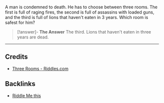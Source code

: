 A man is condemned to death. He has to choose between three rooms. The first is full of raging fires, the second is full of assassins with loaded guns, and the third is full of lions that haven't eaten in 3 years. Which room is safest for him?

> [!answer]-  **The Answer**
> The third. Lions that haven't eaten in three years are dead.

---
## Credits
- [Three Rooms - Riddles.com](https://www.riddles.com/archives/122#:~:text=Riddle%3A%20A%20murderer%20is%20condemned%20to%20death.%20He,of%20lions%20that%20haven%27t%20eaten%20in%203%20years.)

## Backlinks
- [Riddle Me this](🚿%20shower%20thoughts/riddles/Riddle%20Me%20this.md)
